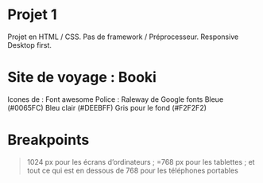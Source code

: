 # Projet 1 

Projet en HTML / CSS.
Pas de framework / Préprocesseur. 
Responsive Desktop first. 

# Site de voyage : Booki 

Icones de : Font awesome
Police : Raleway de Google fonts
Bleue (#0065FC)
Bleu clair (#DEEBFF)
Gris pour le fond (#F2F2F2)


# Breakpoints 

 >1024 px pour les écrans d’ordinateurs ;
 >=768 px pour les tablettes ;
 et tout ce qui est en dessous de 768 pour les téléphones portables


